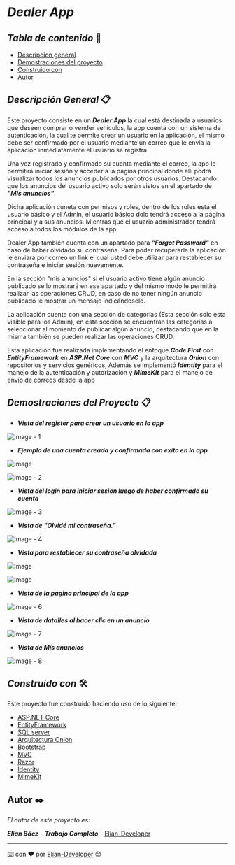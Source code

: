 # ***Dealer App*** 

## *Tabla de contenido* 📄

- [Descripcion general](https://github.com/Elian-Developer/DealerMarket/tree/master#descripción-general-)
- [Demostraciones del proyecto]( https://github.com/Elian-Developer/DealerMarket/tree/master#demostraciones-del-proyecto-)
- [Construido con](https://github.com/Elian-Developer/DealerMarket/tree/master#construido-con-%EF%B8%8F)
- [Autor](https://github.com/Elian-Developer/DealerMarket/tree/master#autor-%EF%B8%8F)

## *Descripción General* 📋

Este proyecto consiste en un ***Dealer App*** la cual está destinada a usuarios que deseen comprar o vender vehículos, la app cuenta con un sistema 
de autenticación, la cual te permite crear un usuario en la aplicación, el mismo debe ser confirmado por el usuario mediante un correo que le envía 
la aplicación inmediatamente el usuario se registra.

Una vez registrado y confirmado su cuenta mediante el correo, la app le permitirá iniciar sesión y acceder a la página principal donde allí podrá 
visualizar todos los anuncios publicados por otros usuarios. Destacando que los anuncios del usuario activo solo serán vistos en el apartado de 
***"Mis anuncios"***.

Dicha aplicación cuneta con permisos y roles, dentro de los roles está el usuario básico y el Admin, el usuario básico dolo tendrá acceso a la 
página principal y a sus anuncios. Mientras que el usuario administrador tendrá acceso a todos los módulos de la app.

Dealer App también cuenta con un apartado para ***"Forgot Password"*** en caso de haber olvidado su contraseña. Para poder recuperarla la aplicación 
le enviara por correo un link el cual usted debe utilizar para restablecer su contraseña e iniciar sesión nuevamente.

En la sección "mis anuncios" si el usuario activo tiene algún anuncio publicado se lo mostrará en ese apartado y del mismo modo le permitirá realizar 
las operaciones CRUD, en caso de no tener ningún anuncio publicado le mostrar un mensaje indicándoselo.

La aplicación cuenta con una sección de categorías (Esta sección solo esta visible para los Admin), en esta sección se encuentran las categorías a 
seleccionar al momento de publicar algún anuncio, destacando que en la misma también se pueden realizar las operaciones CRUD.

Esta aplicación fue realizada implementando el enfoque ***Code First*** con ***EntityFramework*** en ***ASP.Net Core*** con ***MVC*** y la 
arquitectura ***Onion*** con repositorios y servicios genéricos, Además se implementó ***Identity*** para el manejo de la autenticación y autorización 
y ***MimeKit*** para el manejo de envío de correos desde la app 

## ***Demostraciones del Proyecto*** 📋

- ***Vista del register para crear un usuario en la app***

![image - 1](https://github.com/Elian-Developer/DealerMarket/assets/107364306/bdbf0bc9-56c9-4bef-8217-d03898640442)

- ***Ejemplo de una cuenta creada y confirmada con exito en la app***

![image](https://github.com/Elian-Developer/DealerMarket/assets/107364306/6f4e1fbf-dff8-43f1-83ee-b41dbeeebfdc)

![image - 2](https://github.com/Elian-Developer/DealerMarket/assets/107364306/27c6a71a-97c6-413f-94a6-5cc99c68968c)

- ***Vista del login para iniciar sesion luego de haber confirmado su cuenta***

![image - 3](https://github.com/Elian-Developer/DealerMarket/assets/107364306/71a7b0c2-b49d-40e1-aadc-6abe69d3fff6)

- ***Vista de "Olvidé mi contraseña."***

![image - 4](https://github.com/Elian-Developer/DealerMarket/assets/107364306/ab10a13f-308d-4c65-9e4d-b6d587603254)

- ***Vista para restablecer su contraseña olvidada***

![image](https://github.com/Elian-Developer/DealerMarket/assets/107364306/e17e7ece-50a9-46b5-8e8a-6614a512181b)

![image](https://github.com/Elian-Developer/DealerMarket/assets/107364306/a2f409db-6b54-4353-9311-f700a760ae07)

- ***Vista de la pagina principal de la app***

![image - 6](https://github.com/Elian-Developer/DealerMarket/assets/107364306/a4799063-d358-49a8-871d-e248fab109a0)

- ***Vista de datalles al hacer clic en un anuncio***

![image - 7](https://github.com/Elian-Developer/DealerMarket/assets/107364306/7ecc3697-669b-4b36-b517-807f1f559559)

- ***Vista de Mis anuncios***

![image - 8](https://github.com/Elian-Developer/DealerMarket/assets/107364306/b0fb16c4-f96a-408b-b2a8-c9154dee5c16)


## *Construido con* 🛠️

Este proyecto fue construido haciendo uso de lo siguiente: 
- [ASP.NET Core](https://learn.microsoft.com/es-es/aspnet/core/introduction-to-aspnet-core?view=aspnetcore-7.0)
- [EntityFramework](https://learn.microsoft.com/en-us/ef/)
- [SQL server](https://learn.microsoft.com/en-us/sql/sql-server/?view=sql-server-ver16)
- [Arquitectura Onion]()
- [Bootstrap](https://getbootstrap.com)
- [MVC](https://learn.microsoft.com/en-us/aspnet/mvc/overview/getting-started/introduction/getting-started)
- [Razor](https://learn.microsoft.com/en-us/aspnet/core/mvc/views/razor?view=aspnetcore-7.0)
- [Identity]()
- [MimeKit]()

## Autor ✒️

_El autor de este proyecto es:_

***Elian Báez*** - ***Trabajo Completo*** - [Elian-Developer](https://github.com/Elian-Developer)

---

⌨️ con ❤️ por [Elian-Developer]((https://github.com/Elian-Developer)) 😊
